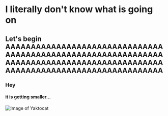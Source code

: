 # I literally don't know what is going on
## Let's begin AAAAAAAAAAAAAAAAAAAAAAAAAAAAAAAAAAAAAAAAAAAAAAAAAAAAAAAAAAAAAAAAAAAAAAAAAAAAAAAAAAAAAAAAAAAAAAAAAAAAAAAAAAAAAAAAAAAAAAAAAAAA
### Hey 
#### it is getting smaller...
![Image of Yaktocat](https://octodex.github.com/images/yaktocat.png)
